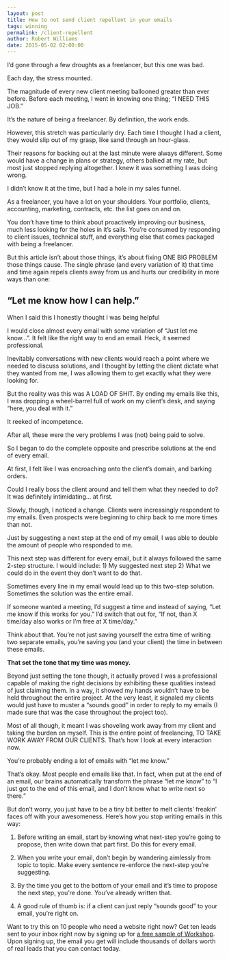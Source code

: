 ```yaml
---
layout: post
title: How to not send client repellent in your emails
tags: winning
permalink: /client-repellent
author: Robert Williams
date: 2015-05-02 02:00:00
---
```

I’d gone through a few droughts as a freelancer, but this one was bad.

<p>Each day, the stress mounted.</p>

<p>The magnitude of every new client meeting ballooned greater than ever before. Before each meeting, I went in knowing one thing; “I NEED THIS JOB.”</p>

<p>It’s the nature of being a freelancer. By definition, the work ends.</p>

<p>However, this stretch was particularly dry. Each time I thought I had a client, they would slip out of my grasp, like sand through an hour-glass.</p>

<p>Their reasons for backing out at the last minute were always different. Some would have a change in plans or strategy, others balked at my rate, but most just stopped replying altogether. I knew it was something I was doing wrong.</p>

<p>I didn’t know it at the time, but I had a hole in my sales funnel.</p>

<p>As a freelancer, you have a lot on your shoulders. Your portfolio, clients, accounting, marketing, contracts, etc. the list goes on and on.</p>

<p>You don’t have time to think about proactively improving our business, much less looking for the holes in it’s sails. You’re consumed by responding to client issues, technical stuff, and everything else that comes packaged with being a freelancer. </p>

<p>But this article isn’t about those things, it’s about fixing ONE BIG PROBLEM those things cause. The single phrase (and every variation of it) that time and time again repels clients away from us and hurts our credibility in more ways than one:</p>

<h2>“Let me know how I can help.”</h2>

<p>When I said this I honestly thought I was being helpful</p>

<p>I would close almost every email with some variation of “Just let me know…”. It felt like the right way to end an email. Heck, it seemed professional.</p>

<p>Inevitably conversations with new clients would reach a point where we needed to discuss solutions, and I thought by letting the client dictate what they wanted from me, I was allowing them to get exactly what they were looking for.</p>

<p>But the reality was this was A LOAD OF SHIT. By ending my emails like this, I was dropping a wheel-barrel full of work on my client’s desk, and saying “here, you deal with it.”</p>

<p>It reeked of incompetence.</p>

<p>After all, these were the very problems I was (not) being paid to solve.</p>

<p>So I began to do the complete opposite and prescribe solutions at the end of every email.</p>

<p>At first, I felt like I was encroaching onto the client’s domain, and barking orders.</p>

<p>Could I really boss the client around and tell them what they needed to do? It was definitely intimidating… at first.</p>

<p>Slowly, though, I noticed a change. Clients were increasingly respondent to my emails. Even prospects were beginning to chirp back to me more times than not.</p>

<p>Just by suggesting a next step at the end of my email, I was able to double the amount of people who responded to me.</p>

<p>This next step was different for every email, but it always followed the same 2-step structure. I would include: 1) My suggested next step 2) What we could do in the event they don’t want to do that.</p>

<p>Sometimes every line in my email would lead up to this two-step solution. Sometimes the solution was the entire email.</p>

<p>If someone wanted a meeting, I’d suggest a time and instead of saying, “Let me know if this works for you.” I’d switch that out for, “If not, than X time/day also works or I’m free at X time/day.”</p>

<p>Think about that. You’re not just saving yourself the extra time of writing two separate emails, you’re saving you (and your client) the time in between these emails.</p>

<p><strong>That set the tone that my time was money.</strong></p>

<p>Beyond just setting the tone though, it actually proved I was a professional capable of making the right decisions by exhibiting these qualities instead of just claiming them. In a way, it showed my hands wouldn’t have to be held throughout the entire project. At the very least, it signaled my clients would just have to muster a “sounds good” in order to reply to my emails (I made sure that was the case throughout the project too).</p>

<p>Most of all though, it meant I was shoveling work away from my client and taking the burden on myself. This is the entire point of freelancing, TO TAKE WORK AWAY FROM OUR CLIENTS. That’s how I look at every interaction now.</p>

<p>You’re probably ending a lot of emails with “let me know.”</p>

<p>That’s okay. Most people end emails like that. In fact, when put at the end of an email, our brains automatically transform the phrase “let me know” to “I just got to the end of this email, and I don’t know what to write next so there.”</p>

<p>But don’t worry, you just have to be a tiny bit better to melt clients’ freakin’ faces off with your awesomeness. Here’s how you stop writing emails in this way:</p>

<ol>
<li><p>Before writing an email, start by knowing what next-step you’re going to propose, then write down that part first. Do this for every email.</p></li>
<li><p>When you write your email, don’t begin by wandering aimlessly from topic to topic. Make every sentence re-enforce the next-step you’re suggesting.</p></li>
<li><p>By the time you get to the bottom of your email and it’s time to propose the next step, you’re done. You’ve already written that.</p></li>
<li><p>A good rule of thumb is: if a client can just reply “sounds good” to your email, you’re right on.</p></li>
</ol>

<p style="margin: auto auto 3em auto;">Want to try this on 10 people who need a website right now? Get ten leads sent to your inbox right now by signing up for <a href="http://letsworkshop.com">a free sample of Workshop</a>. Upon signing up, the email you get will include thousands of dollars worth of real leads that you can contact today.</p>






</section>